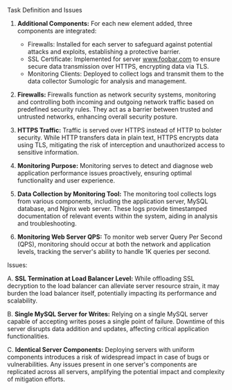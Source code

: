 Task Definition and Issues

1. **Additional Components:**
   For each new element added, three components are integrated:
   - Firewalls: Installed for each server to safeguard against potential attacks and exploits, establishing a protective barrier.
   - SSL Certificate: Implemented for server www.foobar.com to ensure secure data transmission over HTTPS, encrypting data via TLS.
   - Monitoring Clients: Deployed to collect logs and transmit them to the data collector Sumologic for analysis and management.

2. **Firewalls:**
   Firewalls function as network security systems, monitoring and controlling both incoming and outgoing network traffic based on predefined security rules. They act as a barrier between trusted and untrusted networks, enhancing overall security posture.

3. **HTTPS Traffic:**
   Traffic is served over HTTPS instead of HTTP to bolster security. While HTTP transfers data in plain text, HTTPS encrypts data using TLS, mitigating the risk of interception and unauthorized access to sensitive information.

4. **Monitoring Purpose:**
   Monitoring serves to detect and diagnose web application performance issues proactively, ensuring optimal functionality and user experience.

5. **Data Collection by Monitoring Tool:**
   The monitoring tool collects logs from various components, including the application server, MySQL database, and Nginx web server. These logs provide timestamped documentation of relevant events within the system, aiding in analysis and troubleshooting.

6. **Monitoring Web Server QPS:**
   To monitor web server Query Per Second (QPS), monitoring should occur at both the network and application levels, tracking the server's ability to handle 1K queries per second.

Issues:

A. **SSL Termination at Load Balancer Level:**
   While offloading SSL decryption to the load balancer can alleviate server resource strain, it may burden the load balancer itself, potentially impacting its performance and scalability.

B. **Single MySQL Server for Writes:**
   Relying on a single MySQL server capable of accepting writes poses a single point of failure. Downtime of this server disrupts data addition and updates, affecting critical application functionalities.

C. **Identical Server Components:**
   Deploying servers with uniform components introduces a risk of widespread impact in case of bugs or vulnerabilities. Any issues present in one server's components are replicated across all servers, amplifying the potential impact and complexity of mitigation efforts.
